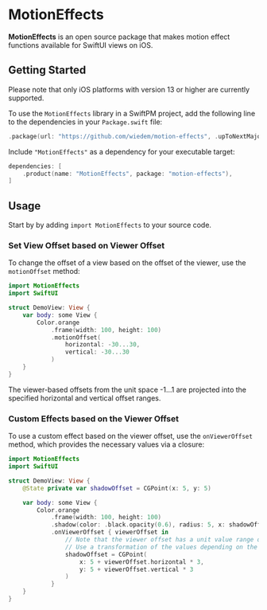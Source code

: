 # MotionEffects

**MotionEffects** is an open source package that makes motion effect functions available for SwiftUI views on iOS.

## Getting Started

Please note that only iOS platforms with version 13 or higher are currently supported.

To use the `MotionEffects` library in a SwiftPM project, add the following line to the dependencies in your `Package.swift` file:

```swift
.package(url: "https://github.com/wiedem/motion-effects", .upToNextMajor(from: "1.0.0")),
```

Include `"MotionEffects"` as a dependency for your executable target:

```swift
dependencies: [
    .product(name: "MotionEffects", package: "motion-effects"),
]
```

## Usage

Start by by adding `import MotionEffects` to your source code.

### Set View Offset based on Viewer Offset

To change the offset of a view based on the offset of the viewer, use the `motionOffset` method:

```swift
import MotionEffects
import SwiftUI

struct DemoView: View {
    var body: some View {
        Color.orange
            .frame(width: 100, height: 100)
            .motionOffset(
                horizontal: -30...30,
                vertical: -30...30
            )
    }
}
```

The viewer-based offsets from the unit space -1...1 are projected into the specified horizontal and vertical offset ranges.

### Custom Effects based on the Viewer Offset

To use a custom effect based on the viewer offset, use the `onViewerOffset` method, which provides the necessary values via a closure:

```swift
import MotionEffects
import SwiftUI

struct DemoView: View {
    @State private var shadowOffset = CGPoint(x: 5, y: 5)

    var body: some View {
        Color.orange
            .frame(width: 100, height: 100)
            .shadow(color: .black.opacity(0.6), radius: 5, x: shadowOffset.x, y: shadowOffset.y)
            .onViewerOffset { viewerOffset in
                // Note that the viewer offset has a unit value range of -1...1
                // Use a transformation of the values depending on the requirements of your use case
                shadowOffset = CGPoint(
                    x: 5 + viewerOffset.horizontal * 3,
                    y: 5 + viewerOffset.vertical * 3
                )
            }
    }
}
```
